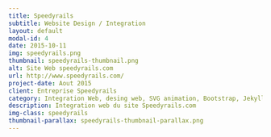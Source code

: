 ```yaml
---
title: Speedyrails
subtitle: Website Design / Integration
layout: default
modal-id: 4
date: 2015-10-11
img: speedyrails.png
thumbnail: speedyrails-thumbnail.png
alt: Site Web speedyrails.com
url: http://www.speedyrails.com/
project-date: Aout 2015
client: Entreprise Speedyrails
category: Integration Web, desing web, SVG animation, Bootstrap, Jekyll.
description: Integration web du site Speedyrails.com
img-class: speedyrails
thumbnail-parallax: speedyrails-thumbnail-parallax.png
---
```

